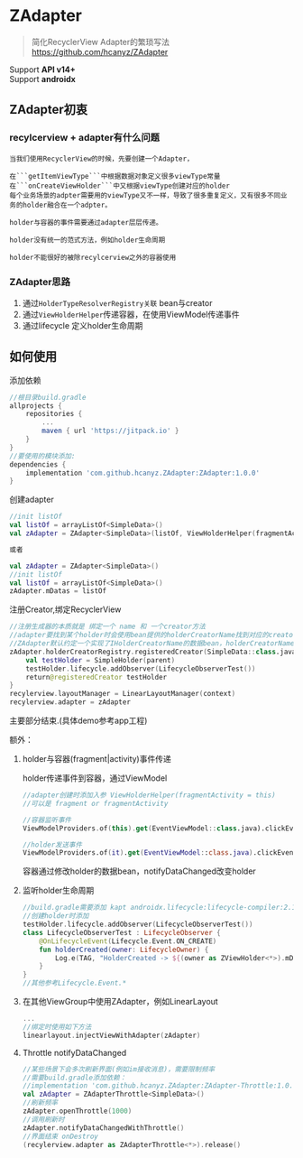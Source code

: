 ZAdapter
===

> 简化RecyclerView Adapter的繁琐写法  
> https://github.com/hcanyz/ZAdapter

Support **API v14+**  
Support **androidx** 

## ZAdapter初衷

### recylcerview + adapter有什么问题

    当我们使用RecyclerView的时候，先要创建一个Adapter，  

    在```getItemViewType```中根据数据对象定义很多viewType常量   
    在```onCreateViewHolder```中又根据viewType创建对应的holder   
    每个业务场景的adpter需要用的viewType又不一样，导致了很多重复定义，又有很多不同业务的holder融合在一个adpter。

    holder与容器的事件需要通过adapter层层传递。

    holder没有统一的范式方法，例如holder生命周期

    holder不能很好的被除recylcerview之外的容器使用

### ZAdapter思路

1. 通过```HolderTypeResolverRegistry关联``` bean与creator
2. 通过```ViewHolderHelper```传递容器，在使用ViewModel传递事件
3. 通过lifecycle 定义holder生命周期

## 如何使用

添加依赖
```groovy
//根目录build.gradle
allprojects {
    repositories {
        ...
        maven { url 'https://jitpack.io' }
    }
}
//要使用的模块添加:
dependencies {
    implementation 'com.github.hcanyz.ZAdapter:ZAdapter:1.0.0'
}
```

创建adapter
```kotlin
//init listOf
val listOf = arrayListOf<SimpleData>()
val zAdapter = ZAdapter<SimpleData>(listOf, ViewHolderHelper(fragmentActivity = this))

或者

val zAdapter = ZAdapter<SimpleData>()
//init listOf
val listOf = arrayListOf<SimpleData>()
zAdapter.mDatas = listOf
```

注册Creator,绑定RecyclerView
```kotlin
//注册生成器的本质就是 绑定一个 name 和 一个creator方法
//adapter要找到某个holder时会使用bean提供的holderCreatorName找到对应的creator方法，生成holdre
//ZAdapter默认约定一个实现了IHolderCreatorName的数据bean，holderCreatorName返回当前类的全类名
zAdapter.holderCreatorRegistry.registeredCreator(SimpleData::class.java.name) { parent ->
    val testHolder = SimpleHolder(parent)
    testHolder.lifecycle.addObserver(LifecycleObserverTest())
    return@registeredCreator testHolder
}
recylerview.layoutManager = LinearLayoutManager(context)
recylerview.adapter = zAdapter
```
主要部分结束.(具体demo参考app工程)

额外：   
1. holder与容器(fragment|activity)事件传递

    holder传递事件到容器，通过ViewModel
    ```kotlin
    //adapter创建时添加入参 ViewHolderHelper(fragmentActivity = this)
    //可以是 fragment or fragmentActivity

    //容器监听事件
    ViewModelProviders.of(this).get(EventViewModel::class.java).clickEvent.observe(...)

    //holder发送事件
    ViewModelProviders.of(it).get(EventViewModel::class.java).clickEvent.postValue(...)
    ```
    容器通过修改holder的数据bean，notifyDataChanged改变holder
2. 监听holder生命周期
    ```kotlin
    //build.gradle需要添加 kapt androidx.lifecycle:lifecycle-compiler:2.1.0
    //创建holder时添加
    testHolder.lifecycle.addObserver(LifecycleObserverTest())
    class LifecycleObserverTest : LifecycleObserver {
        @OnLifecycleEvent(Lifecycle.Event.ON_CREATE)
        fun holderCreated(owner: LifecycleOwner) {
            Log.e(TAG, "HolderCreated -> ${(owner as ZViewHolder<*>).mData}")
        }
    }
    //其他参考Lifecycle.Event.*
    ```
3. 在其他ViewGroup中使用ZAdapter，例如LinearLayout
    ```kotlin
    ...
    //绑定时使用如下方法
    linearlayout.injectViewWithAdapter(zAdapter)
    ```
4. Throttle notifyDataChanged
    ```kotlin
    //某些场景下会多次刷新界面(例如im接收消息)，需要限制频率
    //需要build.gradle添加依赖： 
    //implementation 'com.github.hcanyz.ZAdapter:ZAdapter-Throttle:1.0.0'
    val zAdapter = ZAdapterThrottle<SimpleData>()
    //刷新频率
    zAdapter.openThrottle(1000)
    //调用刷新时
    zAdapter.notifyDataChangedWithThrottle()
    //界面结束 onDestroy
    (recylerview.adapter as ZAdapterThrottle<*>).release()
    ```